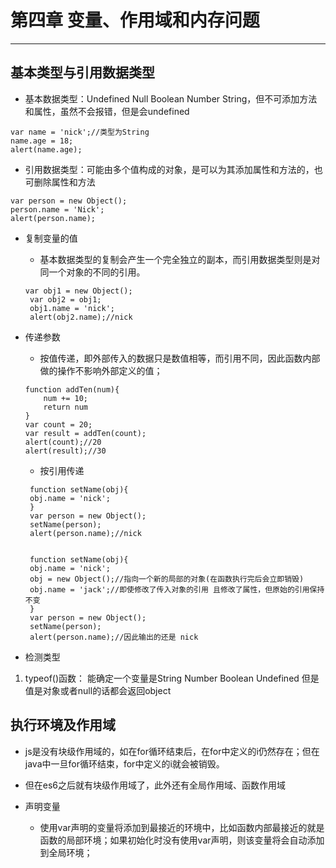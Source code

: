 # 第四章 变量、作用域和内存问题
---
## 基本类型与引用数据类型

- 基本数据类型：Undefined Null Boolean Number String，但不可添加方法和属性，虽然不会报错，但是会undefined
```
var name = 'nick';//类型为String
name.age = 18;
alert(name.age);
```
- 引用数据类型：可能由多个值构成的对象，是可以为其添加属性和方法的，也可删除属性和方法
```
var person = new Object();
person.name = 'Nick';
alert(person.name);
```
- 复制变量的值
   
   - 基本数据类型的复制会产生一个完全独立的副本，而引用数据类型则是对同一个对象的不同的引用。
   ```
   var obj1 = new Object();
    var obj2 = obj1;
    obj1.name = 'nick';
    alert(obj2.name);//nick
   ```
- 传递参数

    - 按值传递，即外部传入的数据只是数值相等，而引用不同，因此函数内部做的操作不影响外部定义的值；
    ```
    function addTen(num){
        num += 10;
        return num
    }
    var count = 20;
    var result = addTen(count);
    alert(count);//20
    alert(result);//30
    ```
   
   - 按引用传递 
   ```
    function setName(obj){
    obj.name = 'nick';
    }
    var person = new Object();
    setName(person);
    alert(person.name);//nick


    function setName(obj){
    obj.name = 'nick';
    obj = new Object();//指向一个新的局部的对象(在函数执行完后会立即销毁)
    obj.name = 'jack';//即使修改了传入对象的引用 且修改了属性，但原始的引用保持不变
    }
    var person = new Object();
    setName(person);
    alert(person.name);//因此输出的还是 nick
   ```
- 检测类型
1. typeof()函数： 能确定一个变量是String Number Boolean Undefined 但是值是对象或者null的话都会返回object

## 执行环境及作用域
- js是没有块级作用域的，如在for循环结束后，在for中定义的i仍然存在；但在java中一旦for循环结束，for中定义的i就会被销毁。
- 但在es6之后就有块级作用域了，此外还有全局作用域、函数作用域

- 声明变量
   
   - 使用var声明的变量将添加到最接近的环境中，比如函数内部最接近的就是函数的局部环境；如果初始化时没有使用var声明，则该变量将会自动添加到全局环境；
